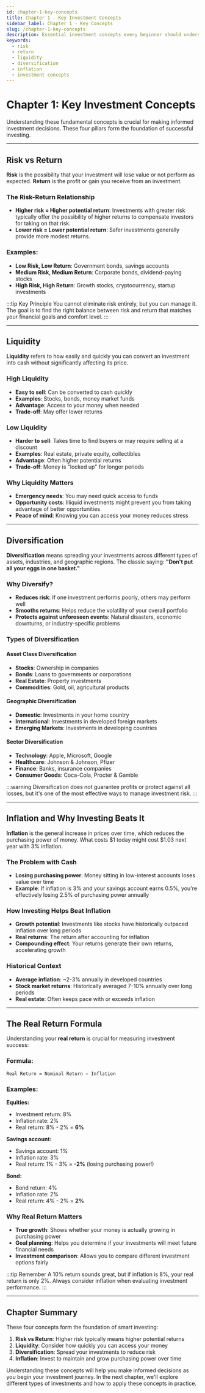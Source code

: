 ```yaml
---
id: chapter-1-key-concepts
title: Chapter 1 - Key Investment Concepts
sidebar_label: Chapter 1 - Key Concepts
slug: /chapter-1-key-concepts
description: Essential investment concepts every beginner should understand - risk vs return, liquidity, diversification, and inflation.
keywords:
  - risk
  - return
  - liquidity
  - diversification
  - inflation
  - investment concepts
---
```


# Chapter 1: Key Investment Concepts

Understanding these fundamental concepts is crucial for making informed investment decisions. These four pillars form the foundation of successful investing.

---

## Risk vs Return

**Risk** is the possibility that your investment will lose value or not perform as expected. **Return** is the profit or gain you receive from an investment.

### The Risk-Return Relationship
- **Higher risk = Higher potential return**: Investments with greater risk typically offer the possibility of higher returns to compensate investors for taking on that risk.
- **Lower risk = Lower potential return**: Safer investments generally provide more modest returns.

### Examples:
- **Low Risk, Low Return**: Government bonds, savings accounts
- **Medium Risk, Medium Return**: Corporate bonds, dividend-paying stocks
- **High Risk, High Return**: Growth stocks, cryptocurrency, startup investments

:::tip Key Principle
You cannot eliminate risk entirely, but you can manage it. The goal is to find the right balance between risk and return that matches your financial goals and comfort level.
:::

---

## Liquidity

**Liquidity** refers to how easily and quickly you can convert an investment into cash without significantly affecting its price.

### High Liquidity
- **Easy to sell**: Can be converted to cash quickly
- **Examples**: Stocks, bonds, money market funds
- **Advantage**: Access to your money when needed
- **Trade-off**: May offer lower returns

### Low Liquidity
- **Harder to sell**: Takes time to find buyers or may require selling at a discount
- **Examples**: Real estate, private equity, collectibles
- **Advantage**: Often higher potential returns
- **Trade-off**: Money is "locked up" for longer periods

### Why Liquidity Matters
- **Emergency needs**: You may need quick access to funds
- **Opportunity costs**: Illiquid investments might prevent you from taking advantage of better opportunities
- **Peace of mind**: Knowing you can access your money reduces stress

---

## Diversification

**Diversification** means spreading your investments across different types of assets, industries, and geographic regions. The classic saying: **"Don't put all your eggs in one basket."**

### Why Diversify?
- **Reduces risk**: If one investment performs poorly, others may perform well
- **Smooths returns**: Helps reduce the volatility of your overall portfolio
- **Protects against unforeseen events**: Natural disasters, economic downturns, or industry-specific problems

### Types of Diversification

#### Asset Class Diversification
- **Stocks**: Ownership in companies
- **Bonds**: Loans to governments or corporations
- **Real Estate**: Property investments
- **Commodities**: Gold, oil, agricultural products

#### Geographic Diversification
- **Domestic**: Investments in your home country
- **International**: Investments in developed foreign markets
- **Emerging Markets**: Investments in developing countries

#### Sector Diversification
- **Technology**: Apple, Microsoft, Google
- **Healthcare**: Johnson & Johnson, Pfizer
- **Finance**: Banks, insurance companies
- **Consumer Goods**: Coca-Cola, Procter & Gamble

:::warning
Diversification does not guarantee profits or protect against all losses, but it's one of the most effective ways to manage investment risk.
:::

---

## Inflation and Why Investing Beats It

**Inflation** is the general increase in prices over time, which reduces the purchasing power of money. What costs \$1 today might cost $1.03 next year with 3% inflation.

### The Problem with Cash
- **Losing purchasing power**: Money sitting in low-interest accounts loses value over time
- **Example**: If inflation is 3% and your savings account earns 0.5%, you're effectively losing 2.5% of purchasing power annually

### How Investing Helps Beat Inflation
- **Growth potential**: Investments like stocks have historically outpaced inflation over long periods
- **Real returns**: The return after accounting for inflation
- **Compounding effect**: Your returns generate their own returns, accelerating growth

### Historical Context
- **Average inflation**: ~2-3% annually in developed countries
- **Stock market returns**: Historically averaged 7-10% annually over long periods
- **Real estate**: Often keeps pace with or exceeds inflation

---

## The Real Return Formula

Understanding your **real return** is crucial for measuring investment success:

### Formula:
```
Real Return = Nominal Return − Inflation
```

### Examples:

**Equities:**
- Investment return: 8%
- Inflation rate: 2%
- Real return: 8% - 2% = **6%**

**Savings account:**
- Savings account: 1%
- Inflation rate: 3%
- Real return: 1% - 3% = **-2%** (losing purchasing power!)

**Bond:**
- Bond return: 4%
- Inflation rate: 2%
- Real return: 4% - 2% = **2%**

### Why Real Return Matters
- **True growth**: Shows whether your money is actually growing in purchasing power
- **Goal planning**: Helps you determine if your investments will meet future financial needs
- **Investment comparison**: Allows you to compare different investment options fairly

:::tip Remember
A 10% return sounds great, but if inflation is 8%, your real return is only 2%. Always consider inflation when evaluating investment performance.
:::

---

## Chapter Summary

These four concepts form the foundation of smart investing:

1. **Risk vs Return**: Higher risk typically means higher potential returns
2. **Liquidity**: Consider how quickly you can access your money
3. **Diversification**: Spread your investments to reduce risk
4. **Inflation**: Invest to maintain and grow purchasing power over time

Understanding these concepts will help you make informed decisions as you begin your investment journey. In the next chapter, we'll explore different types of investments and how to apply these concepts in practice.
